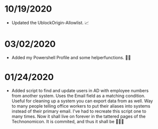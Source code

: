 # 10/19/2020
* Updated the UblockOrigin-Allowlist. 📈

# 03/02/2020
* Added my Powershell Profile and some helperfunctions. 🧙‍♂️

# 01/24/2020
* Added script to find and update users in AD with employee numbers from another system. Uses the Email field as a matching condition. Useful for cleaning up a system you can export data from as well. Way to many people telling office workers to put their aliases into systems instead of their primary email. I've had to recreate this script one to many times. Now it shall live on forever in the tattered pages of the Technonomicon. It is commited, and thus it shall be 🤘💀🤘
